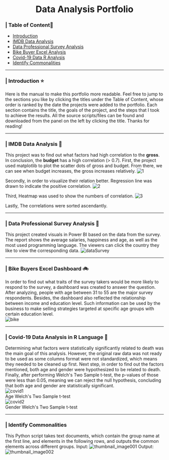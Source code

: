 <h1 align="center">Data Analysis Portfolio</h1> 

### \| Table of Content📖 
  - [Introduction](#intro)
  - [IMDB Data Analysis](#Movies)
  - [Data Professional Survey Analysis](#ProfessionalSuvey)
  - [Bike Buyer Excel Analysis](#bikebuyer)
  - [Covid-19 Data R Analysis](#covid)
  - [Identify Commonalities](#ic) 

---

<a id="intro"></a>
### \| Introduction :star:
Here is the manual to make this portfolio more readable. Feel free to jump to the sections you like by clicking the titles under the Table of Content, whose order is ranked by the date the projects were added to the portfolio. Each section contains the title, the goals of the project, and the steps that I took to achieve the results. All the source scripts/files can be found and downloaded from the panel on the left by clicking the title. Thanks for reading!

---
 <!-- headings -->
 <a id="Movies"></a>
### \| IMDB Data Analysis :movie_camera:
This project was to find out what factors had high correlation to the **gross**. In conclusion, the **budget** has a high correlation (> 0.7). 
First, the project used matplotlib to plot the scatter dots of gross and budget. From there, we can see when budget increases, the gross increases relatively. 
![1](https://github.com/Emeryli/DataAnalysis/assets/71569536/453a884a-a269-4bb1-962c-87b055c9e546)

Secondly, in order to visualize their relation better. Regression line was drawn to indicate the positive correlation.
![2](https://github.com/Emeryli/DataAnalysis/assets/71569536/87cc2c2f-808f-4483-ae38-38fa60ab601d)

Third, Heatmap was used to show the numbers of correlation.
![3](https://github.com/Emeryli/DataAnalysis/assets/71569536/6c4a3535-e4b2-4557-9332-442001bc3308)

Lastly, The correlations were sorted ascendantly.

---

<a id="ProfessionalSuvey"></a>
### \| Data Professional Survey Analysis :pencil:
This project created visuals in Power BI based on the data from the survey. The report shows the average salaries, happiness and age, as well as the most used programming language. The viewers can click the country they like to view the corresponding data. 
![dataSurvey](https://github.com/Emeryli/DataAnalysis/assets/71569536/55be7fd0-6e70-4a37-85eb-6a491c064c2a)

---

<a id="bikebuyer"></a>
### \| Bike Buyers Excel Dashboard 🚲
In order to find out what traits of the survey takers would be more likely to respond to the survey, a dashboard was created to answer the question. After analyzing, people with age between 31 to 55 are the major survey respondents. Besides, the dashboard also reflected the relationship between income and education level. Such information can be used by the business to make selling strategies targeted at specific age groups with certain education level.  
![bike](https://github.com/Emeryli/DataAnalysis/assets/71569536/20b1d1c2-9def-4dd8-a4a2-4746e76bed95)

---

<a id="covid"></a>
### \| Covid-19 Data Analysis in R Language 🦠
Determining what factors were statistically significantly related to death was the main goal of this analysis. However, the original raw data was not ready to be used as some columns format were not standardized, which means they needed to be cleaned up first. Next step, in order to find out the factors mentioned, both age and gender were hypothesized to be related to death. Finally, after performing Welch's Two Sample t-test, the p-values of those were less than 0.05, meaning we can reject the null hypothesis, concluding that both age and gender are statistically significant.<br />
![covid1](https://github.com/Emeryli/DataAnalysis/assets/71569536/ebe32233-c721-48bf-b06b-34c3e8794eb5) <br />Age Welch's Two Sample t-test
<br />
![covid2](https://github.com/Emeryli/DataAnalysis/assets/71569536/8dea01af-4a69-451f-b293-9827cd87b628)
<br />Gender Welch's Two Sample t-test

---

<a id="ic"></a>
### \| Identify Commonalities 
This Python script takes text documents, which contain the group name at the first line, and elements in the following rows, and outputs the common elements across different groups. 
Input:
![thumbnail_image001](https://github.com/user-attachments/assets/bf4d5241-0a4c-43ec-8c16-beb54e4d4178)
Output:
![thumbnail_image002](https://github.com/user-attachments/assets/2eb24f0d-dccc-496b-9fc7-9cace5d7a86f)





